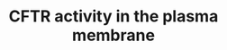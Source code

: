 ---
annotations:
- id: PW:0001350
  parent: regulatory pathway
  type: Pathway Ontology
  value: chloride ion transport pathway
authors:
- Karin
- Khanspers
- MaintBot
- Christine Chichester
citedin:
- link: PMC7645421
description: Mechanisms that regulate the Cl excretion by CFTR channel.
last-edited: 2015-01-07
organisms:
- Rattus norvegicus
redirect_from:
- /index.php/Pathway:WP1488
- /instance/WP1488
- /instance/WP1488_rr78473
revision: r78473
schema-jsonld:
- '@context': https://schema.org/
  '@id': https://wikipathways.github.io/pathways/WP1488.html
  '@type': Dataset
  creator:
    '@type': Organization
    name: WikiPathways
  description: Mechanisms that regulate the Cl excretion by CFTR channel.
  keywords:
  - AMPK
  - CFTR
  - Ezrin
  - NHERF1
  - NHERF2
  - PDZ1
  - PDZ2
  - PKA
  - PKC
  - PLC b1
  - PLC b2
  - PLC b3
  - PLC zeta
  - PP2A
  - RACK1
  - Rho GTPase
  - SNAP23
  - SYN1A
  - b2-AR
  license: CC0
  name: CFTR activity in the plasma membrane
seo: CreativeWork
title: CFTR activity in the plasma membrane
wpid: WP1488
---